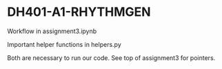 # DH401-A1-RHYTHMGEN

Workflow in assignment3.ipynb

Important helper functions in helpers.py

Both are necessary to run our code. See top of assignment3 for pointers. 
